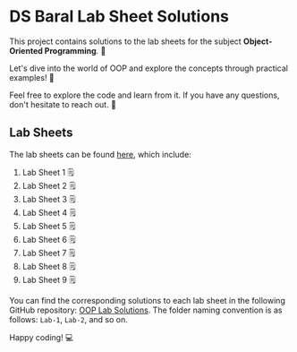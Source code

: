 # DS Baral Lab Sheet Solutions

This project contains solutions to the lab sheets for the subject **Object-Oriented Programming**. 📝

Let's dive into the world of OOP and explore the concepts through practical examples! 🚀

Feel free to explore the code and learn from it. If you have any questions, don't hesitate to reach out. 🙌

## Lab Sheets

The lab sheets can be found [here](https://www.dsbaral.com.np/subject/cpp), which include:

1. Lab Sheet 1 🗒️
2. Lab Sheet 2 🗒️
3. Lab Sheet 3 🗒️
4. Lab Sheet 4 🗒️
5. Lab Sheet 5 🗒️
6. Lab Sheet 6 🗒️
7. Lab Sheet 7 🗒️
8. Lab Sheet 8 🗒️
9. Lab Sheet 9 🗒️

You can find the corresponding solutions to each lab sheet in the following GitHub repository: [OOP Lab Solutions](https://github.com/dev-sandip/oop-lab). The folder naming convention is as follows: `Lab-1`, `Lab-2`, and so on.

Happy coding! 💻
